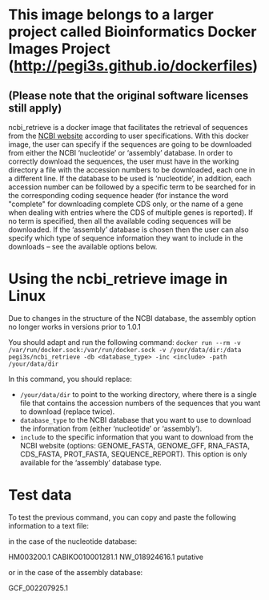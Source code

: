 

# This image belongs to a larger project called Bioinformatics Docker Images Project (http://pegi3s.github.io/dockerfiles)
## (Please note that the original software licenses still apply)

ncbi_retrieve is a docker image that facilitates the retrieval of sequences from the [NCBI website](https://www.ncbi.nlm.nih.gov/) according to user specifications. With this docker image, the user can specify if the sequences are going to be downloaded from either the NCBI ‘nucleotide’ or ‘assembly’ database. In order to correctly download the sequences, the user must have in the working directory a file with the accession numbers to be downloaded, each one in a different line. If the database to be used is ‘nucleotide’, in addition, each accession number can be followed by a specific term to be searched for in the corresponding coding sequence header (for instance the word "complete" for downloading complete CDS only, or the name of a gene when dealing with entries where the CDS of multiple genes is reported). If no term is specified, then all the available coding sequences will be downloaded. If the ‘assembly’ database is chosen then the user can also specify which type of sequence information they want to include in the downloads – see the available options below.

# Using the ncbi_retrieve image in Linux

Due to changes in the structure of the NCBI database, the assembly option no longer works in versions prior to 1.0.1

You should adapt and run the following command: 
`docker run --rm -v /var/run/docker.sock:/var/run/docker.sock -v /your/data/dir:/data pegi3s/ncbi_retrieve -db <database_type> -inc <include> -path /your/data/dir`

In this command, you should replace:
- `/your/data/dir` to point to the working directory, where there is a single file that contains the accession numbers of the sequences that you want to download (replace twice).
- `database_type` to the NCBI database that you want to use to download the information from (either ‘nucleotide’ or ‘assembly’).
- `include` to the specific information that you want to download from the NCBI website (options: GENOME_FASTA, GENOME_GFF, RNA_FASTA, CDS_FASTA, PROT_FASTA, SEQUENCE_REPORT). This option is only available for the ‘assembly’ database type.

# Test data
To test the previous command, you can copy and paste the following information to a text file:

in the case of the nucleotide database:

HM003200.1
CABIKO010001281.1
NW_018924616.1 putative

or in the case of the assembly database:

GCF_002207925.1
